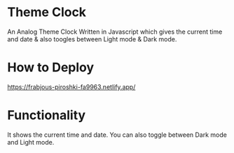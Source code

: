 # Theme Clock
An Analog Theme Clock Written in Javascript which gives the current time and date & also toogles between Light mode & Dark mode.

# How to Deploy
https://frabjous-piroshki-fa9963.netlify.app/

# Functionality
It shows the current time and date.
You can also toggle between Dark mode and Light mode.
